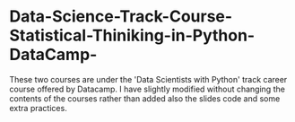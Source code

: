 # Data-Science-Track-Course-Statistical-Thiniking-in-Python-DataCamp-

These two courses are under the 'Data Scientists with Python' track career course offered by Datacamp. I have slightly modified without changing the contents of the courses rather than added also the slides code and some extra practices.  
